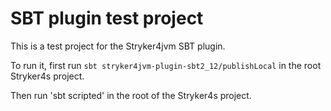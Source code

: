 # SBT plugin test project

This is a test project for the Stryker4jvm SBT plugin.

To run it, first run `sbt stryker4jvm-plugin-sbt2_12/publishLocal` in the root Stryker4s project.

Then run 'sbt scripted' in the root of the Stryker4s project.
